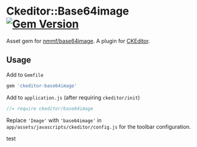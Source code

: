 # Ckeditor::Base64image [![Gem Version](https://badge.fury.io/rb/ckeditor-base64image.svg)](http://badge.fury.io/rb/ckeditor-base64image)

Asset gem for [nmmf/base64image](https://github.com/nmmf/base64image). A plugin for [CKEditor](https://github.com/galetahub/ckeditor).

## Usage

Add to `Gemfile`

```ruby
gem 'ckeditor-base64image'
```

Add to `application.js` (after requiring `ckeditor/init`)

```javascript
//= require ckeditor/base64image
```

Replace `'Image'` with `'base64image'` in `app/assets/javascripts/ckeditor/config.js` for the toolbar configuration.


test
